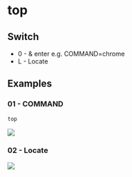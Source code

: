 # top

## Switch
* 0 - & enter e.g. COMMAND=chrome
* L - Locate

## Examples
### 01 - COMMAND
````bash
top
````
[<img src="https://i.imgur.com/sRgcCh0.png">](https://i.imgur.com/sRgcCh0.png)

### 02 - Locate
[<img src="https://i.imgur.com/0E9dEkT.png">](https://i.imgur.com/0E9dEkT.png)

